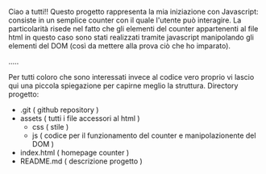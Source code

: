 Ciao a tutti!! 
Questo progetto rappresenta la mia iniziazione con Javascript: consiste in un semplice counter con il quale l'utente può interagire. 
La particolarità risede nel fatto che gli elementi del counter appartenenti al file html in questo caso sono stati realizzati tramite javascript manipolando gli elementi del DOM (così da mettere alla prova ciò che ho imparato).

.....

Per tutti coloro che sono interessati invece al codice vero proprio vi lascio qui una piccola spiegazione per capirne meglio la struttura. Directory progetto:

- .git ( github repository )
- assets ( tutti i file accessori al html )
    - css ( stile )
    - js ( codice per il funzionamento del counter e manipolazionente del DOM )
- index.html ( homepage counter ) 
- README.md ( descrizione progetto )
